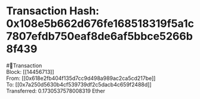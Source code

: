 
Transaction Hash: 0x108e5b662d676fe168518319f5a1c7807efdb750eaf8de6af5bbce5266b8f439
====================================================================================
  
#💸Transaction  
Block: [[14456713]]  
From: [[0x618e2fb404f135d7cc9d498a989ac2ca5cd217be]]  
To: [[0x7a250d5630b4cf539739df2c5dacb4c659f2488d]]  
Transferred: 0.1730537578008319 Ether
